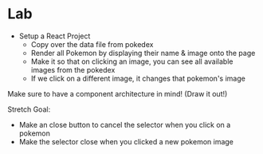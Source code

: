 # Lab

* Setup a React Project
  * Copy over the data file from pokedex
  * Render all Pokemon by displaying their name & image onto the page
  * Make it so that on clicking an image, you can see all available images from the pokedex
  * If we click on a different image, it changes that pokemon's image

Make sure to have a component architecture in mind! (Draw it out!)

Stretch Goal:

* Make an close button to cancel the selector when you click on a pokemon
* Make the selector close when you clicked a new pokemon image
